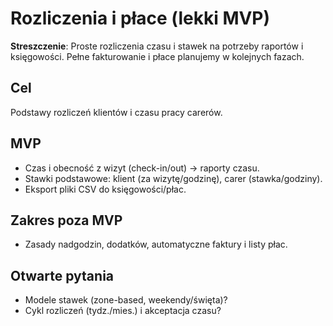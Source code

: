 # Rozliczenia i płace (lekki MVP)

**Streszczenie**: Proste rozliczenia czasu i stawek na potrzeby raportów i księgowości. Pełne fakturowanie i płace planujemy w kolejnych fazach.


## Cel
Podstawy rozliczeń klientów i czasu pracy carerów.

## MVP
- Czas i obecność z wizyt (check-in/out) → raporty czasu.
- Stawki podstawowe: klient (za wizytę/godzinę), carer (stawka/godziny).
- Eksport pliki CSV do księgowości/płac.

## Zakres poza MVP
- Zasady nadgodzin, dodatków, automatyczne faktury i listy płac.

## Otwarte pytania
- Modele stawek (zone-based, weekendy/święta)?
- Cykl rozliczeń (tydz./mies.) i akceptacja czasu?
